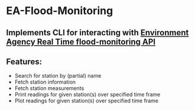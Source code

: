 # EA-Flood-Monitoring

## Implements CLI for interacting with [Environment Agency Real Time flood-monitoring API](https://environment.data.gov.uk/flood-monitoring/doc/reference#stations)
## Features:
- Search for station by (partial) name
- Fetch station information
- Fetch station measurements
- Print readings for given station(s) over specified time frame
- Plot readings for given station(s) over specified time frame
